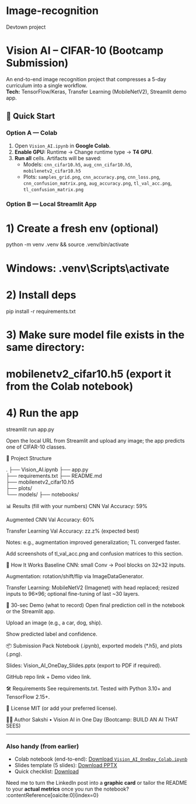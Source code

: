 # Image-recognition
Devtown project
# Vision AI  – CIFAR-10 (Bootcamp Submission)

An end-to-end image recognition project that compresses a 5-day curriculum into a single workflow.  
**Tech:** TensorFlow/Keras, Transfer Learning (MobileNetV2), Streamlit demo app.

## 🚀 Quick Start
### Option A — Colab 
1. Open `Vision_AI.ipynb` in **Google Colab**.
2. **Enable GPU:** Runtime → Change runtime type → **T4 GPU**.
3. **Run all** cells. Artifacts will be saved:
   - Models: `cnn_cifar10.h5`, `aug_cnn_cifar10.h5`, `mobilenetv2_cifar10.h5`
   - Plots: `samples_grid.png`, `cnn_accuracy.png`, `cnn_loss.png`, `cnn_confusion_matrix.png`, `aug_accuracy.png`, `tl_val_acc.png`, `tl_confusion_matrix.png`

### Option B — Local Streamlit App

# 1) Create a fresh env (optional)
python -m venv .venv && source .venv/bin/activate   

# Windows: .venv\\Scripts\\activate

# 2) Install deps
pip install -r requirements.txt

# 3) Make sure model file exists in the same directory:
#    mobilenetv2_cifar10.h5  (export it from the Colab notebook)

# 4) Run the app

streamlit run app.py

Open the local URL from Streamlit and upload any image; the app predicts one of CIFAR-10 classes.

🧪 Project Structure

.
├── Vision_AI.ipynb
├── app.py                     
├── requirements.txt
├── README.md                  
├── mobilenetv2_cifar10.h5     
├── plots/                    
└── models/ 
├── notebooks/

📊 Results (fill with your numbers)
CNN Val Accuracy: 59%

Augmented CNN Val Accuracy: 60%

Transfer Learning Val Accuracy: zz.z% (expected best)

Notes: e.g., augmentation improved generalization; TL converged faster.

Add screenshots of tl_val_acc.png and confusion matrices to this section.

🧩 How It Works
Baseline CNN: small Conv → Pool blocks on 32×32 inputs.

Augmentation: rotation/shift/flip via ImageDataGenerator.

Transfer Learning: MobileNetV2 (Imagenet) with head replaced; resized inputs to 96×96; optional fine-tuning of last ~30 layers.

🎥 30-sec Demo (what to record)
Open final prediction cell in the notebook or the Streamlit app.

Upload an image (e.g., a car, dog, ship).

Show predicted label and confidence.

📦 Submission Pack
Notebook (.ipynb), exported models (*.h5), and plots (.png).

Slides: Vision_AI_OneDay_Slides.pptx (export to PDF if required).

GitHub repo link + Demo video link.

🛠 Requirements
See requirements.txt. Tested with Python 3.10+ and TensorFlow 2.15+.

📄 License
MIT (or add your preferred license).

👩‍💻 Author
Sakshi • Vision AI in One Day (Bootcamp: BUILD AN AI THAT SEES)


---

### Also handy (from earlier)
- Colab notebook (end-to-end): [Download `Vision_AI_OneDay_Colab.ipynb`](sandbox:/mnt/data/Vision_AI_OneDay_Colab.ipynb)  
- Slides template (5 slides): [Download PPTX](sandbox:/mnt/data/Vision_AI_OneDay_Slides.pptx)  
- Quick checklist: [Download](sandbox:/mnt/data/submission_checklist.txt)

Need me to turn the LinkedIn post into a **graphic card** or tailor the README to your **actual metrics** once you run the notebook? ​:contentReference[oaicite:0]{index=0}​




